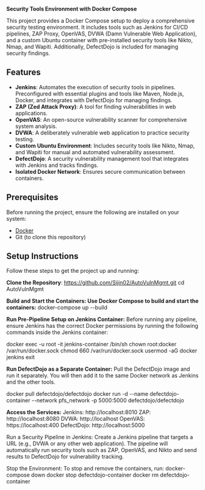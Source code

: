 **Security Tools Environment with Docker Compose**

This project provides a Docker Compose setup to deploy a comprehensive security testing environment. It includes tools such as Jenkins for CI/CD pipelines, ZAP Proxy, OpenVAS, DVWA (Damn Vulnerable Web Application), and a custom Ubuntu container with pre-installed security tools like Nikto, Nmap, and Wapiti. Additionally, DefectDojo is included for managing security findings.

## Features

- **Jenkins**: Automates the execution of security tools in pipelines. Preconfigured with essential plugins and tools like Maven, Node.js, Docker, and integrates with DefectDojo for managing findings.
- **ZAP (Zed Attack Proxy)**: A tool for finding vulnerabilities in web applications.
- **OpenVAS**: An open-source vulnerability scanner for comprehensive system analysis.
- **DVWA**: A deliberately vulnerable web application to practice security testing.
- **Custom Ubuntu Environment**: Includes security tools like Nikto, Nmap, and Wapiti for manual and automated vulnerability assessment.
- **DefectDojo**: A security vulnerability management tool that integrates with Jenkins and tracks findings.
- **Isolated Docker Network**: Ensures secure communication between containers.

## Prerequisites

Before running the project, ensure the following are installed on your system:

- [Docker](https://www.docker.com/get-started)
- Git (to clone this repository)

## Setup Instructions

Follow these steps to get the project up and running:


**Clone the Repository**:
   https://github.com/Sijin02/AutoVulnMgmt.git
   cd AutoVulnMgmt
   
**Build and Start the Containers: Use Docker Compose to build and start the containers:**
docker-compose up --build

**Run Pre-Pipeline Setup on Jenkins Container:**
Before running any pipeline, ensure Jenkins has the correct Docker permissions by running the following commands inside the Jenkins container:

docker exec -u root -it jenkins-container /bin/sh
chown root:docker /var/run/docker.sock
chmod 660 /var/run/docker.sock
usermod -aG docker jenkins
exit


**Run DefectDojo as a Separate Container:**
Pull the DefectDojo image and run it separately. You will then add it to the same Docker network as Jenkins and the other tools.

docker pull defectdojo/defectdojo
docker run -d --name defectdojo-container --network pfs_network -p 5000:5000 defectdojo/defectdojo

**Access the Services:**
Jenkins: http://localhost:8010
ZAP: http://localhost:8080
DVWA: http://localhost
OpenVAS: https://localhost:400
DefectDojo: http://localhost:5000


Run a Security Pipeline in Jenkins:
Create a Jenkins pipeline that targets a URL (e.g., DVWA or any other web application).
The pipeline will automatically run security tools such as ZAP, OpenVAS, and Nikto and send results to DefectDojo for vulnerability tracking.

Stop the Environment: To stop and remove the containers, run:
docker-compose down
docker stop defectdojo-container
docker rm defectdojo-container

